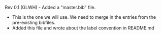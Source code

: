 


Rev 0.1 (GLWH) - Added a "master.bib" file.

- This is the one we will use. We need to merge in the entries from
  the pre-existing bibfiles.
- Added this file and wrote about the label convention in README.md
